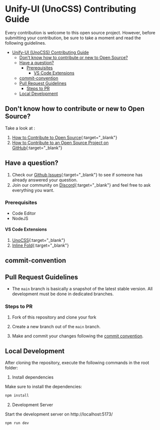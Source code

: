  # Unify-UI (UnoCSS) Contributing Guide
Every contribution is welcome to this open source project. However, before submitting your contribution, be sure to take a moment and read the following guidelines.

- [Unify-UI (UnoCSS) Contributing Guide](#unify-ui-unocss-contributing-guide)
  - [Don't know how to contribute or new to Open Source?](#dont-know-how-to-contribute-or-new-to-open-source)
  - [Have a question?](#have-a-question)
    - [Prerequisites](#prerequisites)
      - [VS Code Extensions](#vs-code-extensions)
  - [commit-convention](#commit-convention)
  - [Pull Request Guidelines](#pull-request-guidelines)
    - [Steps to PR](#steps-to-pr)
  - [Local Development](#local-development)


## Don't know how to contribute or new to Open Source?

Take a look at :
1. [How to Contribute to Open Source](https://opensource.guide/how-to-contribute/){:target="_blank"}
2. [How to Contribute to an Open Source Project on GitHub](https://egghead.io/courses/how-to-contribute-to-an-open-source-project-on-github){:target="_blank"}

## Have a question?

1. Check our [Github Issues](){:target="_blank"} to see if someone has already answered your question.
2. Join our community on [Discord](){:target="_blank"} and feel free to ask everything you want.


### Prerequisites

- Code Editor
- NodeJS

#### VS Code Extensions

1. [UnoCSS](https://marketplace.visualstudio.com/items?itemName=antfu.unocss){:target="_blank"}
2. [Inline Fold](https://marketplace.visualstudio.com/items?itemName=moalamri.inline-fold){:target="_blank"}


## commit-convention



## Pull Request Guidelines

- The `main` branch is basically a snapshot of the latest stable version. All development must be done in dedicated branches.


### Steps to PR

1. Fork of this repository and clone your fork

2. Create a new branch out of the `main` branch.

3. Make and commit your changes following the
   [commit convention](CONTRIBUTING.MD#commit-convention).
   
## Local Development

After cloning the repository, execute the following commands in the root folder:

1. Install dependencies

Make sure to install the dependencies:

```bash
npm install
```

2. Development Server

Start the development server on http://localhost:5173/

```bash
npm run dev
```